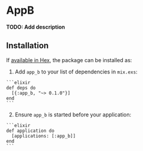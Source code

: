 # AppB

**TODO: Add description**

## Installation

If [available in Hex](https://hex.pm/docs/publish), the package can be installed as:

  1. Add `app_b` to your list of dependencies in `mix.exs`:

    ```elixir
    def deps do
      [{:app_b, "~> 0.1.0"}]
    end
    ```

  2. Ensure `app_b` is started before your application:

    ```elixir
    def application do
      [applications: [:app_b]]
    end
    ```

